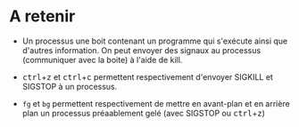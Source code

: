 # A retenir

* Un processus une boit contenant un programme qui s'exécute ainsi que d'autres information. On peut envoyer des signaux au processus (communiquer avec la boite) à l'aide de kill.

*  <kbd>ctrl</kbd>+<kbd>z</kbd> et  <kbd>ctrl</kbd>+<kbd>c</kbd> permettent respectivement d'envoyer SIGKILL et SIGSTOP à un processus.

* `fg` et `bg` permettent respectivement de mettre en avant-plan et en arrière plan un processus préaablement gelé (avec SIGSTOP ou  <kbd>ctrl</kbd>+<kbd>z</kbd>)
